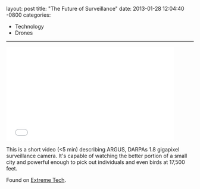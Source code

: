 layout: post
title:  "The Future of Surveillance"
date:   2013-01-28 12:04:40 -0800
categories:
  - Technology
  - Drones
---

<iframe class="embedly-embed" src="//cdn.embedly.com/widgets/media.html?src=https%3A%2F%2Fwww.youtube.com%2Fembed%2FQGxNyaXfJsA%3Ffeature%3Doembed&url=https%3A%2F%2Fwww.youtube.com%2Fwatch%3Fv%3DQGxNyaXfJsA&image=https%3A%2F%2Fi.ytimg.com%2Fvi%2FQGxNyaXfJsA%2Fhqdefault.jpg&key=d815972c91e546edb5d2d02e509f8b1c&type=text%2Fhtml&schema=youtube" width="450" height="253" scrolling="no" frameborder="0" allowfullscreen></iframe>

 This is a short video (<5 min) describing ARGUS, DARPAs 1.8 gigapixel surveillance camera. It's capable of watching the better portion of a small city and powerful enough to pick out individuals and even birds at 17,500 feet. 

 Found on  [Extreme Tech](http://www.extremetech.com/extreme/146909-darpa-shows-off-1-8-gigapixel-surveillance-drone-can-spot-a-terrorist-from-20000-feet?utm_source=rss&utm_medium=rss&utm_campaign=darpa-shows-off-1-8-gigapixel-surveillance-drone-can-spot-a-terrorist-from-20000-feet). 
